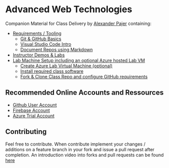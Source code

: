 ﻿# Advanced Web Technologies

Companion Material for Class Delivery by [Alexander Pajer](https://www.integrations.at/kontakt.aspx) containing:

- [Requirements / Tooling](./Tooling)
  - [Git & GitHub Basics](./Tooling/01-Github)
  - [Visual Studio Code Intro](./Tooling/02-VSCode)
  - [Document Repos using Markdown](./Tooling/03-Markdown)
- [Instructor Demos & Labs](./Demos)
- [Lab Machine Setup including an optional Azure hosted Lab VM](./Setup)
  - [Create Azure Lab Virtual Machine (optional)](./Setup/#labvm)
  - [Install required class software](./Setup/#software)
  - [Fork & Clone Class Repo and configure GitHub requirements](/setup#fork)

## Recommended Online Accounts and Ressources

- [Github User Account](https://github.com/)
- [Firebase Account](https://firebase.google.com/)
- [Azure Trial Account](https://azure.microsoft.com/en-us/free/)

## Contributing

Feel free to contribute. When contribute implement your changes / additions on a feature branch in your fork and issue a pull request after completion. An introduction video into forks and pull requests can be found [here](https://www.youtube.com/watch?v=nT8KGYVurIU)
